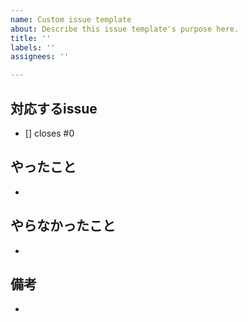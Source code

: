 ```yaml
---
name: Custom issue template
about: Describe this issue template's purpose here.
title: ''
labels: ''
assignees: ''

---
```


## 対応するissue
<!-- ここに対応するissue番号を書く。issue番号が99なら、「- closes #99」と書く。 -->
- [] closes #0

## やったこと
- 

## やらなかったこと
- 

## 備考
-
